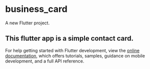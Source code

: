# business_card

A new Flutter project.

## This flutter app is a simple contact card.



For help getting started with Flutter development, view the
[online documentation](https://docs.flutter.dev/), which offers tutorials,
samples, guidance on mobile development, and a full API reference.
